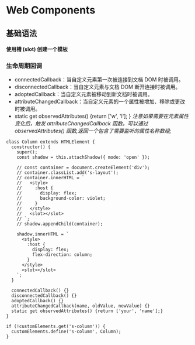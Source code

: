 # Web Components

## 基础语法


#### 使用槽 (slot) 创建一个模板

### 生命周期回调

- connectedCallback：当自定义元素第一次被连接到文档 DOM 时被调用。
- disconnectedCallback：当自定义元素与文档 DOM 断开连接时被调用。
- adoptedCallback：当自定义元素被移动到新文档时被调用。
- attributeChangedCallback：当自定义元素的一个属性被增加、移除或更改时被调用。
- static get observedAttributes() {return ['w', 'l']; } 
 _注意如果需要在元素属性变化后，触发 attributeChangedCallback 函数。可以通过 observedAttributes() 函数,返回一个包含了需要监听的属性名称数组;_ 

```
class Column extends HTMLElement {
  constructor() {
    super();
    const shadow = this.attachShadow({ mode: 'open' });

    // const container = document.createElement('div');
    // container.classList.add('s-layout');
    // container.innerHTML = `
    //   <style>
    //     :host {
    //       display: flex;
    //       background-color: violet;
    //     }
    //   </style>
    //   <slot></slot>
    // `;
    // shadow.appendChild(container);

    shadow.innerHTML = `
      <style>
        :host {
          display: flex;
          flex-direction: column;
        }
      </style>
      <slot></slot>
    `;
  }

  connectedCallback() {}
  disconnectedCallback() {}
  adoptedCallback() {}
  attributeChangedCallback(name, oldValue, newValue) {}
  static get observedAttributes() {return ['your', 'name'];} 
}

if (!customElements.get('s-column')) {
  customElements.define('s-column', Column);
}
```


